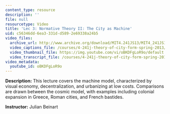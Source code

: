 ```yaml
---
content_type: resource
description: ''
file: null
resourcetype: Video
title: 'Lec 3: Normative Theory II: The City as Machine'
uid: c56346dd-6ea3-331d-d589-2e69338a24b5
video_files:
  archive_url: http://www.archive.org/download/MIT4.241JS13/MIT4_241JS13_lec03_300k.mp4
  video_captions_file: /courses/4-241j-theory-of-city-form-spring-2013/4895367a02915ebf8620197df41075db_oBKDFgLoR9o.vtt
  video_thumbnail_file: https://img.youtube.com/vi/oBKDFgLoR9o/default.jpg
  video_transcript_file: /courses/4-241j-theory-of-city-form-spring-2013/5715de8505cdc495410cd9622bfa2830_oBKDFgLoR9o.pdf
video_metadata:
  youtube_id: oBKDFgLoR9o
---
```


**Description:** This lecture covers the machine model, characterized by visual economy, decentralization, and urbanizing at low costs. Comparisons are drawn between the cosmic model, with examples including colonial expansion in Greece, Roman cities, and French bastides.

**Instructor:** Julian Beinart